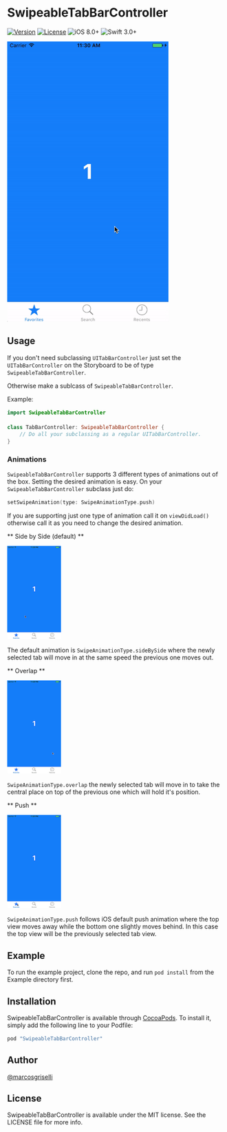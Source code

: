 # SwipeableTabBarController

[![Version](https://img.shields.io/cocoapods/v/SwipeableTabBarController.svg?style=flat)](http://cocoapods.org/pods/SwipeableTabBarController)
[![License](https://img.shields.io/cocoapods/l/SwipeableTabBarController.svg?style=flat)](http://cocoapods.org/pods/SwipeableTabBarController)
![iOS 8.0+](https://img.shields.io/badge/iOS-8.0%2B-blue.svg)
![Swift 3.0+](https://img.shields.io/badge/Swift-3.0%2B-orange.svg)

<a href="url"><img src="./GIFs/SwipeableTabBarController.gif" height="650" width="375" ></a><br />

## Usage

If you don't need subclassing `UITabBarController` just set the `UITabBarController` on the Storyboard to be of type `SwipeableTabBarController`.

Otherwise make a sublcass of `SwipeableTabBarController`.

Example:

```swift
import SwipeableTabBarController

class TabBarController: SwipeableTabBarController {
    // Do all your subclassing as a regular UITabBarController.
}
```

### Animations

`SwipeableTabBarController` supports 3 different types of animations out of the box. Setting the desired animation is easy. On your `SwipeableTabBarController` subclass just do:

```swift
setSwipeAnimation(type: SwipeAnimationType.push)
```

If you are supporting just one type of animation call it on `viewDidLoad()` otherwise call it as you need to change the desired animation.

** Side by Side (default) **

<a href="url"><img src="./GIFs/SideBySideAnimation.gif" height="216" width="125" ></a>

The default animation is `SwipeAnimationType.sideBySide` where the newly selected tab will move in at the same speed the previous one moves out.

** Overlap **

<a href="url"><img src="./GIFs/OverlapAnimation.gif" height="216" width="125" ></a>

`SwipeAnimationType.overlap` the newly selected tab will move in to take the central place on top of the previous one which will hold it's position.

** Push **

<a href="url"><img src="./GIFs/PushAnimation.gif" height="216" width="125" ></a>

`SwipeAnimationType.push` follows iOS default push animation where the top view moves away while the bottom one slightly moves behind. In this case the top view will be the previously selected tab view.

## Example

To run the example project, clone the repo, and run `pod install` from the Example directory first.

## Installation

SwipeableTabBarController is available through [CocoaPods](http://cocoapods.org). To install
it, simply add the following line to your Podfile:

```ruby
pod "SwipeableTabBarController"
```

## Author

[@marcosgriselli](https://twitter.com/marcosgriselli)

## License

SwipeableTabBarController is available under the MIT license. See the LICENSE file for more info.
